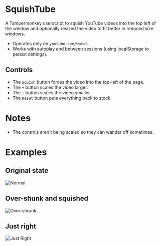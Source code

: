 # SquishTube
A Tampermonkey userscript to squish YouTube videos into the top left of the window and optionally resized the video to fit better in reduced size windows.

* Operates only on `youtube.com/watch`.
* Works with autoplay and between sessions (using localStorage to persist settings).

## Controls
* The `Squish` button forces the video into the top-left of the page.
* The `+` button scales the video larger.
* The `-` button scales the video smaller.
* The `Reset` button puts everything back to stock.

# Notes
* The controls aren't being scaled so they can wander off sometimes.

# Examples

## Original state
![Normal](/../images/original.png?raw=true)

## Over-shunk and squished
![Over-shrunk](/../images/squished-and-overshunk.png?raw=true)

## Just right
![Just Right](/../images/just-right.png?raw=true)
